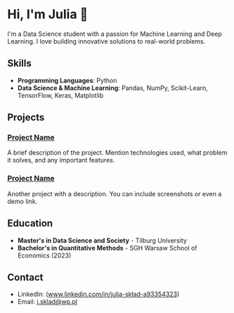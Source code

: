# Hi, I'm Julia 👋

I'm a Data Science student with a passion for Machine Learning and Deep Learning. I love building innovative solutions to real-world problems.

## Skills
- **Programming Languages**: Python
- **Data Science & Machine Learning**: Pandas, NumPy, Scikit-Learn, TensorFlow, Keras, Matplotlib

## Projects
### [Project Name](https://github.com/your-username/project-name)
A brief description of the project. Mention technologies used, what problem it solves, and any important features.

### [Project Name](https://github.com/your-username/project-name)
Another project with a description. You can include screenshots or even a demo link.

## Education
- **Master's in Data Science and Society** - Tilburg University
- **Bachelor's in Quantitative Methods** - SGH Warsaw School of Economics (2023)

## Contact
- LinkedIn: (www.linkedin.com/in/julia-skład-a93354323)
- Email: j.sklad@wp.pl
